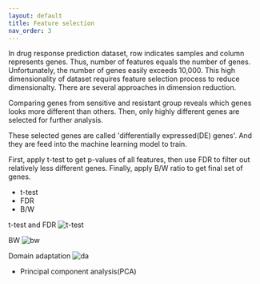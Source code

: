 ```yaml
---
layout: default
title: Feature selection
nav_order: 3
---
```


In drug response prediction dataset, row indicates samples and column represents genes. Thus, number of features equals the number of genes. Unfortunately, the number of genes easily exceeds 10,000. This high dimensionality of dataset requires feature selection process to reduce dimensionalty. There are several approaches in dimension reduction. 

Comparing genes from sensitive and resistant group reveals which genes looks more different than others. Then, only highly different genes are selected for further analysis.

These selected genes are called 'differentially expressed(DE) genes'. And they are feed into the machine learning model to train. 

First, apply t-test to get p-values of all features, then use FDR to filter out relatively less different genes. Finally, apply B/W ratio to get final set of genes.

- t-test
- FDR
- B/W

t-test and FDR
![t-test](/drp/assets/images/t-test_fdr.png)

BW
![bw](/drp/assets/images/bw.png)

Domain adaptation
![da](/drp/assets/images/da.png)

- Principal component analysis(PCA)

